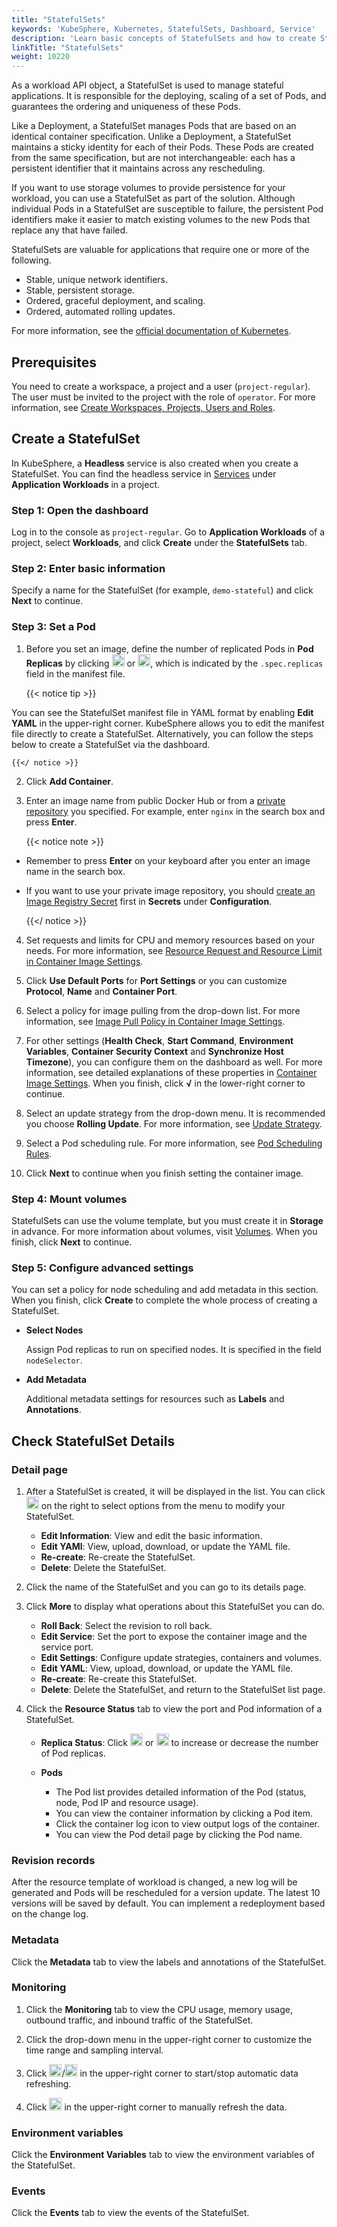 ```yaml
---
title: "StatefulSets"
keywords: 'KubeSphere, Kubernetes, StatefulSets, Dashboard, Service'
description: 'Learn basic concepts of StatefulSets and how to create StatefulSets on KubeSphere.'
linkTitle: "StatefulSets"
weight: 10220
---
```


As a workload API object, a StatefulSet is used to manage stateful applications. It is responsible for the deploying, scaling of a set of Pods, and guarantees the ordering and uniqueness of these Pods.

Like a Deployment, a StatefulSet manages Pods that are based on an identical container specification. Unlike a Deployment, a StatefulSet maintains a sticky identity for each of their Pods. These Pods are created from the same specification, but are not interchangeable: each has a persistent identifier that it maintains across any rescheduling.

If you want to use storage volumes to provide persistence for your workload, you can use a StatefulSet as part of the solution. Although individual Pods in a StatefulSet are susceptible to failure, the persistent Pod identifiers make it easier to match existing volumes to the new Pods that replace any that have failed.

StatefulSets are valuable for applications that require one or more of the following.

- Stable, unique network identifiers.
- Stable, persistent storage.
- Ordered, graceful deployment, and scaling.
- Ordered, automated rolling updates.

For more information, see the [official documentation of Kubernetes](https://kubernetes.io/docs/concepts/workloads/controllers/statefulset/).

## Prerequisites

You need to create a workspace, a project and a user (`project-regular`). The user must be invited to the project with the role of `operator`. For more information, see [Create Workspaces, Projects, Users and Roles](../../../quick-start/create-workspace-and-project/).

## Create a StatefulSet

In KubeSphere, a **Headless** service is also created when you create a StatefulSet. You can find the headless service in [Services](../services/) under **Application Workloads** in a project.

### Step 1: Open the dashboard

Log in to the console as `project-regular`. Go to **Application Workloads** of a project, select **Workloads**, and click **Create** under the **StatefulSets** tab.

### Step 2: Enter basic information

Specify a name for the StatefulSet (for example, `demo-stateful`) and click **Next** to continue.

### Step 3: Set a Pod

1. Before you set an image, define the number of replicated Pods in **Pod Replicas** by clicking <img src="/images/docs/project-user-guide/application-workloads/statefulsets/plus-icon.png" width="20px" /> or <img src="/images/docs/project-user-guide/application-workloads/statefulsets/minus-icon.png" width="20px" />, which is indicated by the `.spec.replicas` field in the manifest file.

    {{< notice tip >}}

You can see the StatefulSet manifest file in YAML format by enabling **Edit YAML** in the upper-right corner. KubeSphere allows you to edit the manifest file directly to create a StatefulSet. Alternatively, you can follow the steps below to create a StatefulSet via the dashboard.

    {{</ notice >}}

2. Click **Add Container**.

3. Enter an image name from public Docker Hub or from a [private repository](../../configuration/image-registry/) you specified. For example, enter `nginx` in the search box and press **Enter**.

    {{< notice note >}}

- Remember to press **Enter** on your keyboard after you enter an image name in the search box.
- If you want to use your private image repository, you should [create an Image Registry Secret](../../configuration/image-registry/) first in **Secrets** under **Configuration**.

    {{</ notice >}}

4. Set requests and limits for CPU and memory resources based on your needs. For more information, see [Resource Request and Resource Limit in Container Image Settings](../container-image-settings/#add-container-image).

5. Click **Use Default Ports** for **Port Settings** or you can customize **Protocol**, **Name** and **Container Port**.

6. Select a policy for image pulling from the drop-down list. For more information, see [Image Pull Policy in Container Image Settings](../container-image-settings/#add-container-image).

7. For other settings (**Health Check**, **Start Command**, **Environment Variables**, **Container Security Context** and **Synchronize Host Timezone**), you can configure them on the dashboard as well. For more information, see detailed explanations of these properties in [Container Image Settings](../container-image-settings/#add-container-image). When you finish, click **√** in the lower-right corner to continue.

8. Select an update strategy from the drop-down menu. It is recommended you choose **Rolling Update**. For more information, see [Update Strategy](../container-image-settings/#update-strategy).

9. Select a Pod scheduling rule. For more information, see [Pod Scheduling Rules](../container-image-settings/#pod-scheduling-rules).

10. Click **Next** to continue when you finish setting the container image.

### Step 4: Mount volumes

StatefulSets can use the volume template, but you must create it in **Storage** in advance. For more information about volumes, visit [Volumes](../../storage/volumes/#mount-a-volume). When you finish, click **Next** to continue.

### Step 5: Configure advanced settings

You can set a policy for node scheduling and add metadata in this section. When you finish, click **Create** to complete the whole process of creating a StatefulSet.

- **Select Nodes**

  Assign Pod replicas to run on specified nodes. It is specified in the field `nodeSelector`.

- **Add Metadata**

  Additional metadata settings for resources such as **Labels** and **Annotations**.

## Check StatefulSet Details

### Detail page

1. After a StatefulSet is created, it will be displayed in the list. You can click <img src="/images/docs/project-user-guide/application-workloads/statefulsets/three-dots.png" width="20px" /> on the right to select options from the menu to modify your StatefulSet.

    - **Edit Information**: View and edit the basic information.
    - **Edit YAMl**: View, upload, download, or update the YAML file.
    - **Re-create**: Re-create the StatefulSet.
    - **Delete**: Delete the StatefulSet.

2. Click the name of the StatefulSet and you can go to its details page.

3. Click **More** to display what operations about this StatefulSet you can do.

    - **Roll Back**: Select the revision to roll back.
    - **Edit Service**: Set the port to expose the container image and the service port.
    - **Edit Settings**: Configure update strategies, containers and volumes.
    - **Edit YAML**: View, upload, download, or update the YAML file.
    - **Re-create**: Re-create this StatefulSet.
    - **Delete**: Delete the StatefulSet, and return to the StatefulSet list page.

4. Click the **Resource Status** tab to view the port and Pod information of a StatefulSet.

    - **Replica Status**: Click <img src="/images/docs/project-user-guide/application-workloads/statefulsets/up-arrow.png" width="20px" /> or <img src="/images/docs/project-user-guide/application-workloads/statefulsets/down-arrow.png" width="20px" /> to increase or decrease the number of Pod replicas.
    - **Pods**

        - The Pod list provides detailed information of the Pod (status, node, Pod IP and resource usage).
        - You can view the container information by clicking a Pod item.
        - Click the container log icon to view output logs of the container.
        - You can view the Pod detail page by clicking the Pod name.

### Revision records

After the resource template of workload is changed, a new log will be generated and Pods will be rescheduled for a version update. The latest 10 versions will be saved by default. You can implement a redeployment based on the change log.

### Metadata

Click the **Metadata** tab to view the labels and annotations of the StatefulSet.

### Monitoring

1. Click the **Monitoring** tab to view the CPU usage, memory usage, outbound traffic, and inbound traffic of the StatefulSet.

2. Click the drop-down menu in the upper-right corner to customize the time range and sampling interval.

3. Click <img src="/images/docs/project-user-guide/application-workloads/statefulsets/start-refresh.png" width="20px" />/<img src="/images/docs/project-user-guide/application-workloads/statefulsets/stop-refresh.png" width="20px" /> in the upper-right corner to start/stop automatic data refreshing.

4. Click <img src="/images/docs/project-user-guide/application-workloads/statefulsets/refresh.png" width="20px" /> in the upper-right corner to manually refresh the data.

### Environment variables

Click the **Environment Variables** tab to view the environment variables of the StatefulSet.

### Events

Click the **Events** tab to view the events of the StatefulSet.

